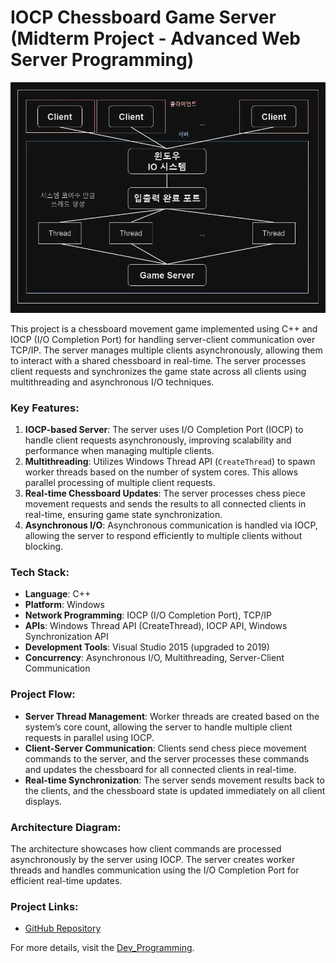 # IOCP Chessboard Game Server (Midterm Project - Advanced Web Server Programming)

![ChessServer](https://raw.githubusercontent.com/kj1241/Server_Portfolio/refs/heads/main/Image/%EC%B2%B4%EC%8A%A4%20%EC%8D%A8%EB%B2%84%20%EB%8B%A4%EC%9D%B4%EC%96%B4%20%EA%B7%B8%EB%9E%A8.webp)

This project is a chessboard movement game implemented using C++ and IOCP (I/O Completion Port) for handling server-client communication over TCP/IP. The server manages multiple clients asynchronously, allowing them to interact with a shared chessboard in real-time. The server processes client requests and synchronizes the game state across all clients using multithreading and asynchronous I/O techniques.

### Key Features:
1. **IOCP-based Server**: The server uses I/O Completion Port (IOCP) to handle client requests asynchronously, improving scalability and performance when managing multiple clients.
2. **Multithreading**: Utilizes Windows Thread API (`CreateThread`) to spawn worker threads based on the number of system cores. This allows parallel processing of multiple client requests.
3. **Real-time Chessboard Updates**: The server processes chess piece movement requests and sends the results to all connected clients in real-time, ensuring game state synchronization.
4. **Asynchronous I/O**: Asynchronous communication is handled via IOCP, allowing the server to respond efficiently to multiple clients without blocking.

### Tech Stack:
- **Language**: C++
- **Platform**: Windows
- **Network Programming**: IOCP (I/O Completion Port), TCP/IP
- **APIs**: Windows Thread API (CreateThread), IOCP API, Windows Synchronization API
- **Development Tools**: Visual Studio 2015 (upgraded to 2019)
- **Concurrency**: Asynchronous I/O, Multithreading, Server-Client Communication

### Project Flow:
- **Server Thread Management**: Worker threads are created based on the system’s core count, allowing the server to handle multiple client requests in parallel using IOCP.
- **Client-Server Communication**: Clients send chess piece movement commands to the server, and the server processes these commands and updates the chessboard for all connected clients in real-time.
- **Real-time Synchronization**: The server sends movement results back to the clients, and the chessboard state is updated immediately on all client displays.

### Architecture Diagram:
The architecture showcases how client commands are processed asynchronously by the server using IOCP. The server creates worker threads and handles communication using the I/O Completion Port for efficient real-time updates.

### Project Links:
- [GitHub Repository](https://github.com/kj1241/Server_Portfolio/tree/main/Advanced%20Web%20Server%20Programming/IOCPServerAssignments)

For more details, visit the [Dev_Programming](https://kj1241.github.io/server_tp/Server_Client_IOCP_Chess).
